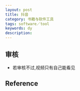 ```yaml
---
layout: post
title: 抖音
category: 书籍与软件工具
tags: software／tool
keywords: dy
description: 
---
```


## 审核

* 若审核不过,视频只有自己能看见


## Reference


